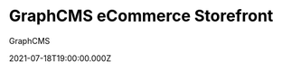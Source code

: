 ---
title: GraphCMS eCommerce Storefront
github: https://github.com/GraphCMS/graphcms-commerce-starter
demo: https://commerce.withheadlesscms.com/
author: GraphCMS
ssg:
  - Next
cms:
  - GraphCMS
css:
  - Tailwind
date: 2021-07-18T19:00:00.000Z
description: >-
  Modern, SEO ready commerce storefront built with GraphCMS, Next.js, Stripe,
  and Tailwind CSS
category:
  - Ecommerce
publish_date: '2021-01-28T15:24:09Z'
github_star: 134
github_fork: 55
draft: true
update_date: '2022-09-20T11:01:26Z'
---